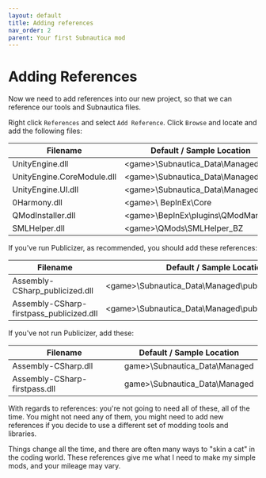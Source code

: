 ```yaml
---
layout: default
title: Adding references
nav_order: 2
parent: Your first Subnautica mod
---
```




# Adding References

Now we need to add references into our new project, so that we can reference our tools and Subnautica files.

Right click `References` and select `Add Reference`. Click `Browse` and locate and add the following files:

| Filename                   | Default / Sample Location              |
| -------------------------- | -------------------------------------- |
| UnityEngine.dll            | \<game>\\Subnautica_Data\\Managed      |
| UnityEngine.CoreModule.dll | \<game>\\Subnautica_Data\\Managed      |
| UnityEngine.UI.dll         | \<game>\\Subnautica_Data\\Managed      |
| 0Harmony.dll               | \<game>\\ BepInEx\\Core                |
| QModInstaller.dll          | \<game>\\BepInEx\\plugins\\QModManager |
| SMLHelper.dll              | \<game>\\QMods\SMLHelper_BZ            |

If you've run Publicizer, as recommended, you should add these references:

| Filename                                 | Default / Sample Location                                |
| ---------------------------------------- | -------------------------------------------------------- |
| Assembly-CSharp_publicized.dll           | \<game>\\Subnautica_Data\\Managed\\publicized_assemblies |
| Assembly-CSharp-firstpass_publicized.dll | \<game>\\Subnautica_Data\\Managed\\publicized_assemblies |

If you've not run Publicizer, add these:

| Filename                      | Default / Sample Location       |
| ----------------------------- | ------------------------------- |
| Assembly-CSharp.dll           | game>\\Subnautica_Data\\Managed |
| Assembly-CSharp-firstpass.dll | game>\\Subnautica_Data\\Managed |

With regards to references: you're not going to need all of these, all of the time. You might not need any of them, you might need to add new references if you decide to use a different set of modding tools and libraries.

Things change all the time, and there are often many ways to "skin a cat" in the coding world. These references give me what I need to make my simple mods, and your mileage may vary.
